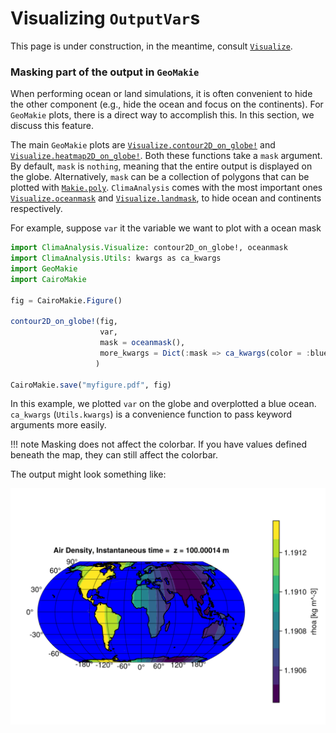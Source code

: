 # Visualizing `OutputVar`s

This page is under construction, in the meantime, consult [`Visualize`](@ref).

### Masking part of the output in `GeoMakie`

When performing ocean or land simulations, it is often convenient to hide the
other component (e.g., hide the ocean and focus on the continents). For
`GeoMakie` plots, there is a direct way to accomplish this. In this section, we
discuss this feature.

The main `GeoMakie` plots are [`Visualize.contour2D_on_globe!`](@ref) and
[`Visualize.heatmap2D_on_globe!`](@ref). Both these functions take a `mask` argument. By
default, `mask` is `nothing`, meaning that the entire output is displayed on the
globe. Alternatively, `mask` can be a collection of polygons that can be plotted
with [`Makie.poly`](https://docs.makie.org/v0.21/reference/plots/poly).
`ClimaAnalysis` comes with the most important ones [`Visualize.oceanmask`](@ref) and
[`Visualize.landmask`](@ref), to hide ocean and continents respectively.

For example, suppose `var` it the variable we want to plot with a ocean mask
```julia
import ClimaAnalysis.Visualize: contour2D_on_globe!, oceanmask
import ClimaAnalysis.Utils: kwargs as ca_kwargs
import GeoMakie
import CairoMakie

fig = CairoMakie.Figure()

contour2D_on_globe!(fig,
                    var,
                    mask = oceanmask(),
                    more_kwargs = Dict(:mask => ca_kwargs(color = :blue)),
                   )

CairoMakie.save("myfigure.pdf", fig)
```

In this example, we plotted `var` on the globe and overplotted a blue ocean.
`ca_kwargs` (`Utils.kwargs`) is a convenience function to pass keyword arguments
more easily.

!!! note Masking does not affect the colorbar. If you have values defined
    beneath the map, they can still affect the colorbar.

The output might look something like:

![oceanmask](./assets/oceanmask.png)
